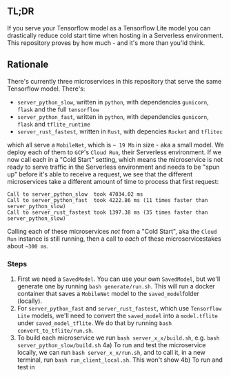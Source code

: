 ## TL;DR 

If you serve your Tensorflow model as a Tensorflow Lite model you 
can drastically reduce cold start time when hosting in a Serverless environment. This repository
proves by how much - and it's more than you'ld think.

## Rationale

There's currently three microservices in this repository that serve the same Tensorflow model. There's:
 - `server_python_slow`, written in `python`, with dependencies `gunicorn`, `flask` and the full `tensorflow` 
 - `server_python_fast`, written in `python`, with dependencies `gunicorn`, `flask` and `tflite_runtime`
 - `server_rust_fastest`, written in `Rust`, with depencies `Rocket` and `tflitec`

which all serve a `MobileNet`, which is `~ 19 Mb` in size - aka a small model. We deploy each
of them to `GCP`'s `Cloud Run`, their Serverless environment. If we now call each in a "Cold Start" setting,
which means the microservice is not ready to serve traffic in the Serverless environment and needs to be "spun up"
before it's able to receive a request, we see that the different microservices take a different amount of time to
process that first request:
```
Call to server_python_slow  took 47034.02 ms
Call to server_python_fast  took 4222.86 ms (11 times faster than server_python_slow)
Call to server_rust_fastest took 1397.38 ms (35 times faster than server_python_slow)
```
Calling each of these microservices *not* from a "Cold Start", aka the `Cloud Run` instance is 
still running, then a call to _each_ of these microservicestakes about `~300 ms`.


### Steps
1) First we need a `SavedModel`. You can use your own `SavedModel`, but we'll generate one
by running `bash generate/run.sh`. This will run a docker container that saves a `MobileNet` model
to the `saved_model`folder (locally).
2) For `server_python_fast` and  `server_rust_fastest`, which use `Tensorflow Lite` models, we'll need
to convert the `saved_model` into a `model.tflite` under `saved_model_tflite`. We do that by running
`bash convert_to_tflite/run.sh`. 
3) To build each microservice we run `bash server_x_x/build.sh`, e.g. `bash server_python_slow/build.sh`
4a) To run and test the microservice locally, we can run `bash server_x_x/run.sh`, and to call it, 
in a new terminal, run `bash run_client_local.sh`. This won't show 
4b) To run and test in 







